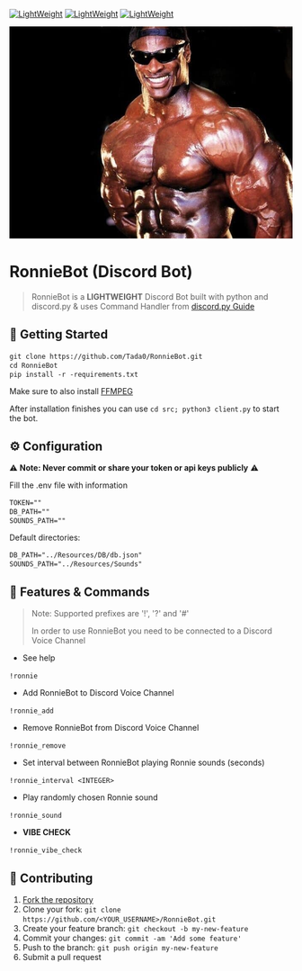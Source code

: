 [![LightWeight](https://img.shields.io/badge/_-YEAH_BUDDY!-brightgreen)]()
[![LightWeight](https://img.shields.io/badge/_-Light_Weight,_baby!-brightgreen)]()
[![LightWeight](https://img.shields.io/badge/_-yep!_yep!_yep!_yep!_-brightgreen)]()


![Ronnie](./Resources/MD/Ronnie.jpg)

# RonnieBot (Discord Bot)

> RonnieBot is a **LIGHTWEIGHT** Discord Bot built with python and discord.py & uses Command Handler from [discord.py Guide](https://discordpy.readthedocs.io/en/latest/api.html)

## 🚀 Getting Started

```
git clone https://github.com/Tada0/RonnieBot.git
cd RonnieBot
pip install -r -requirements.txt
```

Make sure to also install [FFMPEG](https://ffmpeg.org/download.html) 

After installation finishes you can use `cd src; python3 client.py` to start the bot.

## ⚙ Configuration

⚠ **Note: Never commit or share your token or api keys publicly** ⚠

Fill the .env file with information

```shell script
TOKEN=""
DB_PATH=""
SOUNDS_PATH=""
```

Default directories:

```shell script
DB_PATH="../Resources/DB/db.json"
SOUNDS_PATH="../Resources/Sounds"
```

## 📝 Features & Commands

> Note: Supported prefixes are '!', '?' and '#'
>
> In order to use RonnieBot you need to be connected to a Discord Voice Channel

* See help

`!ronnie`

* Add RonnieBot to Discord Voice Channel

`!ronnie_add`

* Remove RonnieBot from Discord Voice Channel

`!ronnie_remove`

* Set interval between RonnieBot playing Ronnie sounds (seconds)

`!ronnie_interval <INTEGER>`

* Play randomly chosen Ronnie sound

`!ronnie_sound`

* **VIBE CHECK**

`!ronnie_vibe_check`


## 🤝 Contributing

1. [Fork the repository](https://github.com/Tada0/RonnieBot/fork)
2. Clone your fork: `git clone https://github.com/<YOUR_USERNAME>/RonnieBot.git`
3. Create your feature branch: `git checkout -b my-new-feature`
4. Commit your changes: `git commit -am 'Add some feature'`
5. Push to the branch: `git push origin my-new-feature`
6. Submit a pull request
